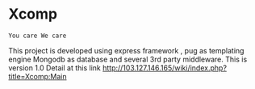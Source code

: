 # Xcomp 
    You care We care 
This project is developed using express framework  , pug as templating engine Mongodb as database and several 3rd party middleware. 
This is version 1.0 
Detail at this link
http://103.127.146.165/wiki/index.php?title=Xcomp:Main
